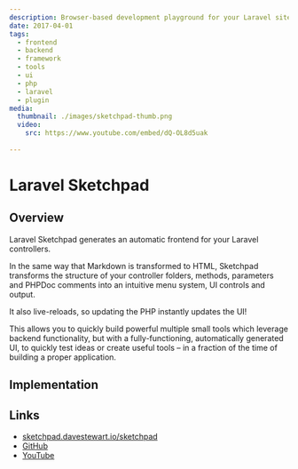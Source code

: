 ```yaml
---
description: Browser-based development playground for your Laravel site
date: 2017-04-01
tags:
  - frontend
  - backend
  - framework
  - tools
  - ui
  - php
  - laravel
  - plugin
media:
  thumbnail: ./images/sketchpad-thumb.png
  video: 
    src: https://www.youtube.com/embed/dQ-OL8d5uak
    
---
```


# Laravel Sketchpad

## Overview

Laravel Sketchpad generates an automatic frontend for your Laravel controllers.

In the same way that Markdown is transformed to HTML, Sketchpad transforms the structure of your controller folders, methods, parameters and PHPDoc comments into an intuitive menu system, UI controls and output.

It also live-reloads, so updating the PHP instantly updates the UI!

This allows you to quickly build powerful multiple small tools which leverage backend functionality, but with a fully-functioning, automatically generated UI, to quickly test ideas or create useful tools – in a fraction of the time of building a proper application.

## Implementation


## Links

- [sketchpad.davestewart.io/sketchpad](http://sketchpad.davestewart.io/sketchpad)
- [GitHub](https://github.com/davestewart/laravel-sketchpad)
- [YouTube](https://youtube.com/watch?v=dQ-OL8d5uak)

